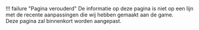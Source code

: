﻿!!! failure "Pagina verouderd"
    De informatie op deze pagina is niet op een lijn met de recente aanpassingen die wij hebben gemaakt aan de game. <br>
    Deze pagina zal binnenkort worden aangepast.


